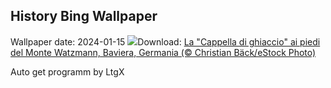 ## History Bing Wallpaper
Wallpaper date: 2024-01-15
![](https://www.bing.com/th?id=OHR.IceChapel_IT-IT4504163641_UHD.jpg&w=1000)Download: [La "Cappella di ghiaccio" ai piedi del Monte Watzmann, Baviera, Germania (© Christian Bäck/eStock Photo)](https://www.bing.com/th?id=OHR.IceChapel_IT-IT4504163641_UHD.jpg)

Auto get programm by LtgX
